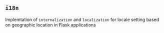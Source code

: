 ## `i18n`
Implemtation of `internalization` and `localization` for locale setting based on geographic location in Flask applications